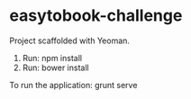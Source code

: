 # easytobook-challenge

Project scaffolded with Yeoman.

1. Run: npm install
2. Run: bower install

To run the application: grunt serve  